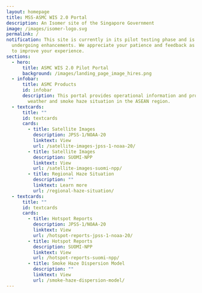 ```yaml
---
layout: homepage
title: MSS-ASMC WIS 2.0 Portal
description: An Isomer site of the Singapore Government
image: /images/isomer-logo.svg
permalink: /
notification: This site is currently in its pilot testing phase and is still
  undergoing enhancements. We appreciate your patience and feedback as we work
  to improve your experience.
sections:
  - hero:
      title: ASMC WIS 2.0 Pilot Portal
      background: /images/landing_page_image_hires.png
  - infobar:
      title: ASMC Products
      id: infobar
      description: This portal provides operational information and products on the
        weather and smoke haze situation in the ASEAN region.
  - textcards:
      title: ""
      id: textcards
      cards:
        - title: Satellite Images
          description: JPSS-1/NOAA-20
          linktext: View
          url: /satellite-images-jpss-1-noaa-20/
        - title: Satellite Images
          description: SUOMI-NPP
          linktext: View
          url: /satellite-images-suomi-npp/
        - title: Regional Haze Situation
          description: ""
          linktext: Learn more
          url: /regional-haze-situation/
  - textcards:
      title: ""
      id: textcards
      cards:
        - title: Hotspot Reports
          description: JPSS-1/NOAA-20
          linktext: View
          url: /hotspot-reports-jpss-1-noaa-20/
        - title: Hotspot Reports
          description: SUOMI-NPP
          linktext: View
          url: /hotspot-reports-suomi-npp/
        - title: Smoke Haze Dispersion Model
          description: ""
          linktext: View
          url: /smoke-haze-dispersion-model/
---
```

